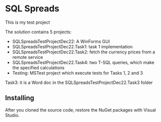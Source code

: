 # SQL Spreads
This is my test project

The solution contains 5 projects:
- SQLSpreadsTestProjectDec22: A WinForms GUI
- SQLSpreadsTestProjectDec22.Task1: task 1 implementation
- SQLSpreadsTestProjectDec22.Task2: fetch the currency prices from a remote service
- SQLSpreadsTestProjectDec22.Task4: two T-SQL queries, which make the specified calculations
- Testing: MSTest project which execute tests for Tasks 1, 2 and 3

Task3: it is a Word doc in the SQLSpreadsTestProjectDec22.Task3 folder

## Installing
After you cloned the source code, restore the NuGet packages with Visual Studio.

